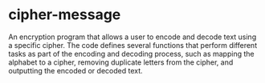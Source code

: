 # cipher-message
An encryption program that allows a user to encode and decode text using a specific cipher. The code defines several functions that perform different tasks as part of the encoding and decoding process, such as mapping the alphabet to a cipher, removing duplicate letters from the cipher, and outputting the encoded or decoded text.
